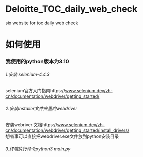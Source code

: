 # Deloitte_TOC_daily_web_check
six website for toc daily web check

# 如何使用
### 我使用的python版本为3.10
###### 1.安装 selenium-4.4.3
selenium官方入门指南https://www.selenium.dev/zh-cn/documentation/webdriver/getting_started/
###### 2.安装installer文件夹里的webdriver
安装webriver 文档https://www.selenium.dev/zh-cn/documentation/webdriver/getting_started/install_drivers/  
想省事可以直接把webdriver.exe文件放到python安装目录
###### 3.终端执行命令python3 main.py


